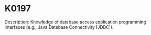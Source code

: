 # K0197
Description: Knowledge of database access application programming interfaces (e.g., Java Database Connectivity [JDBC]).
